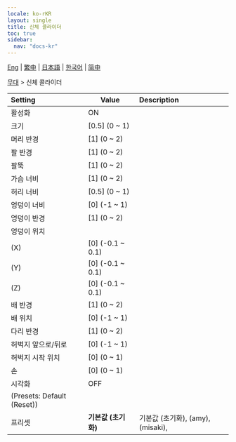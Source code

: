 ```yaml
---
locale: ko-rKR
layout: single
title: 신체 콜라이더
toc: true
sidebar:
  nav: "docs-kr"
---
```

[Eng](/dancexr/menu/2025.4/stage/body_colliders) | [繁中](/tw/dancexr/menu/2025.4/stage/body_colliders) | [日本語](/jp/dancexr/menu/2025.4/stage/body_colliders) | [한국어](/kr/dancexr/menu/2025.4/stage/body_colliders) | [简中](/zh/dancexr/menu/2025.4/stage/body_colliders)

[무대](../menu#무대) > 신체 콜라이더



| Setting | Value | Description |
| :--- | --- | :--- |
| 활성화 | ON | 
| 크기 | [0.5] (0 ~ 1) | 
| 머리 반경 | [1] (0 ~ 2) | 
| 팔 반경 | [1] (0 ~ 2) | 
| 팔뚝 | [1] (0 ~ 2) | 
| 가슴 너비 | [1] (0 ~ 2) | 
| 허리 너비 | [0.5] (0 ~ 1) | 
| 엉덩이 너비 | [0] (-1 ~ 1) | 
| 엉덩이 반경 | [1] (0 ~ 2) | 
| 엉덩이 위치 || 
| (X) | [0] (-0.1 ~ 0.1) | 
| (Y) | [0] (-0.1 ~ 0.1) | 
| (Z) | [0] (-0.1 ~ 0.1) | 
| 배 반경 | [1] (0 ~ 2) | 
| 배 위치 | [0] (-1 ~ 1) | 
| 다리 반경 | [1] (0 ~ 2) | 
| 허벅지 앞으로/뒤로 | [0] (-1 ~ 1) | 
| 허벅지 시작 위치 | [0] (0 ~ 1) | 
| 손 | [0] (0 ~ 1) | 
| 시각화 | OFF | 
| (Presets: Default (Reset)) || 
| 프리셋 | **기본값 (초기화)** | 기본값 (초기화), (amy), (misaki),  |

